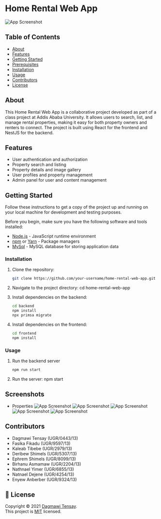 # Home Rental Web App

![App Screenshot](Screenshots/Home.png)

## Table of Contents

- [About](#about)
- [Features](#features)
- [Getting Started](#getting-started)
- [Prerequisites](#prerequisites)
- [Installation](#installation)
- [Usage](#usage)
- [Contributors](#contributing)
- [License](#license)

## About

This Home Rental Web App is a collaborative project developed as part of a class project at Addis Ababa University. It allows users to search, list, and manage rental properties, making it easy for both property owners and renters to connect. The project is built using React for the frontend and NestJS for the backend.

## Features

- User authentication and authorization
- Property search and listing
- Property details and image gallery
- User profiles and property management
- Admin panel for user and content management

## Getting Started

Follow these instructions to get a copy of the project up and running on your local machine for development and testing purposes.

Before you begin, make sure you have the following software and tools installed:

- [Node.js](https://nodejs.org/) - JavaScript runtime environment
- [npm](https://www.npmjs.com/) or [Yarn](https://yarnpkg.com/) - Package managers
- [MySql](https://www.mysql.com/) - MySQL database for storing application data

### Installation

1. Clone the repository:

   ```bash
   git clone https://github.com/your-username/home-rental-web-app.git

   ```

2. Navigate to the project directory:
   cd home-rental-web-app

3. Install dependencies on the backend:

   ```bash
   cd backend
   npm install
   npx primsa migrate

   ```

4. Install dependencies on the frontend:
   ```bash
   cd frontend
   npm install
   ```

### Usage

1.  Run the backend server

    ```bash
    npm run start

    ```

2.  Run the server:
    npm start

## Screenshots

- Properties
  ![App Screenshot](Screenshots/Properties.png)
  ![App Screenshot](Screenshots/AddHouse.png)
  ![App Screenshot](Screenshots/approvalhouses.png)
  ![App Screenshot](Screenshots/AdminApproval.png)
  ![App Screenshot](Screenshots/Aboutus.png)

## Contributors

- Dagmawi Tensay (UGR/0443/13)
- Fasika Fikadu (UGR/9597/13)
- Kaleab Tibebe (UGR/2979/13)
- Deribew Shimels (UGR/5307/13)
- Ephrem Shimels (UGR/8099/13)
- Birhanu Asmamaw (UGR/2204/13)
- Nathnael Yimer (UGR/6855/13)
- Natnael Dejene (UGR/4254/13)
- Enyew Anberber (UGR/9324/13)

## 📝 License

Copyright © 2021 [Dagmawi Tensay](https://github.com/dagiTensay). <br />
This project is [MIT](https://github.com/dagiTensay/Home-Rental-system-web-app/blob/master/LICENSE) licensed.
